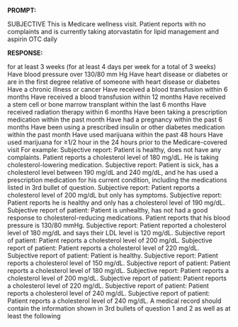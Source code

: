 **PROMPT:**

SUBJECTIVE This is Medicare wellness visit. Patient reports with no complaints and is currently taking atorvastatin for lipid management and aspirin OTC daily

**RESPONSE:**

  for at least 3 weeks (for at least 4 days per week for a total of 3 weeks) Have blood pressure over 130/80 mm Hg Have heart disease or diabetes or are in the first degree relative of someone with heart disease or diabetes Have a chronic illness or cancer Have received a blood transfusion within 6 months Have received a blood transfusion within 12 months Have received a stem cell or bone marrow transplant within the last 6 months Have received radiation therapy within 6 months Have been taking a prescription medication within the past month Have had a pregnancy within the past 6 months Have been using a prescribed insulin or other diabetes medication within the past month Have used marijuana within the past 48 hours Have used marijuana for ≥1/2 hour in the 24 hours prior to the Medicare-covered visit  For example:  Subjective report: Patient is healthy, does not have any complaints. Patient reports a cholesterol level of 180 mg/dL. He is taking cholesterol-lowering medication. Subjective report: Patient is sick, has a cholesterol level between 190 mg/dL and 240 mg/dL, and he has used a prescription medication for his current condition, including the medications listed in 3rd bullet of question. Subjective report: Patient reports a cholesterol level of 200 mg/dL but only has symptoms. Subjective report: Patient reports he is healthy and only has a cholesterol level of 190 mg/dL. Subjective report of patient: Patient is unhealthy, has not had a good response to cholesterol-reducing medications. Patient reports that his blood pressure is 130/80 mmHg. Subjective report: Patient reported a cholesterol level of 180 mg/dL and says their LDL level is 120 mg/dL. Subjective report of patient: Patient reports a cholesterol level of 200 mg/dL. Subjective report of patient: Patient reports a cholesterol level of 220 mg/dL. Subjective report of patient: Patient is healthy. Subjective report: Patient reports a cholesterol level of 150 mg/dL. Subjective report of patient: Patient reports a cholesterol level of 180 mg/dL. Subjective report: Patient reports a cholesterol level of 200 mg/dL. Subjective report of patient: Patient reports a cholesterol level of 220 mg/dL. Subjective report of patient: Patient reports a cholesterol level of 240 mg/dL. Subjective report of patient: Patient reports a cholesterol level of 240 mg/dL.  A medical record should contain the information shown in 3rd bullets of question 1 and 2 as well as at least the following